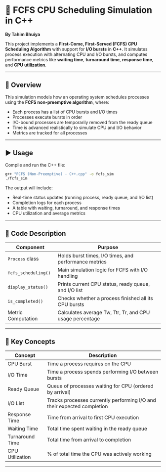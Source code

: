 # 🧮 FCFS CPU Scheduling Simulation in C++  
**By Tahim Bhuiya**

This project implements a **First-Come, First-Served (FCFS) CPU Scheduling Algorithm** with support for **I/O bursts** in **C++**. It simulates process execution with alternating CPU and I/O bursts, and computes performance metrics like **waiting time**, **turnaround time**, **response time**, and **CPU utilization**.

---

## 📜 Overview

This simulation models how an operating system schedules processes using the **FCFS non-preemptive algorithm**, where:

- Each process has a list of CPU bursts and I/O times  
- Processes execute bursts in order  
- I/O-bound processes are temporarily removed from the ready queue  
- Time is advanced realistically to simulate CPU and I/O behavior  
- Metrics are tracked for all processes

---

## ▶️ Usage

Compile and run the C++ file:

```bash
g++ "FCFS (Non-Preemptive) - C++.cpp" -o fcfs_sim
./fcfs_sim
```

The output will include:

- Real-time status updates (running process, ready queue, and I/O list)  
- Completion logs for each process  
- A table with waiting, turnaround, and response times  
- CPU utilization and average metrics

---

## 🧠 Code Description

| Component                | Purpose                                                                 |
|--------------------------|-------------------------------------------------------------------------|
| `Process` class          | Holds burst times, I/O times, and performance metrics                   |
| `fcfs_scheduling()`      | Main simulation logic for FCFS with I/O handling                        |
| `display_status()`       | Prints current CPU status, ready queue, and I/O list                    |
| `is_completed()`         | Checks whether a process finished all its CPU bursts                   |
| Metric Computation       | Calculates average Tw, Ttr, Tr, and CPU usage percentage                |

---

## 🔧 Key Concepts

| Concept           | Description                                                                 |
|-------------------|-----------------------------------------------------------------------------|
| CPU Burst         | Time a process requires on the CPU                                          |
| I/O Time          | Time a process spends performing I/O between bursts                         |
| Ready Queue       | Queue of processes waiting for CPU (ordered by arrival)                     |
| I/O List          | Tracks processes currently performing I/O and their expected completion     |
| Response Time     | Time from arrival to first CPU execution                                    |
| Waiting Time      | Total time spent waiting in the ready queue                                 |
| Turnaround Time   | Total time from arrival to completion                                       |
| CPU Utilization   | % of total time the CPU was actively working                                |

---
